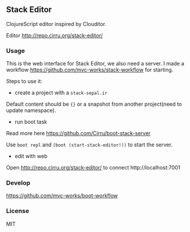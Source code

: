 
Stack Editor
----

ClojureScript editor inspired by Clouditor.

Editor http://repo.cirru.org/stack-editor/

### Usage

This is the web interface for Stack Editor, we also need a server.
I made a workflow https://github.com/mvc-works/stack-workflow for starting.

Steps to use it:

* create a project with a `stack-sepal.ir`

Default content should be `{}` or a snapshot from another project(need to update namespace).

* run boot task

Read more here https://github.com/Cirru/boot-stack-server

Use `boot repl` and `(boot (start-stack-editor!))` to start the server.

* edit with web

Open http://repo.cirru.org/stack-editor/ to connect http://localhost:7001

### Develop

https://github.com/mvc-works/boot-workflow

### License

MIT
